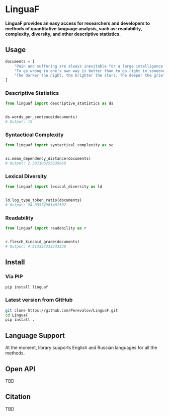 # LinguaF

**LinguaF provides an easy access for researchers and developers to methods of quantitative language analysis, such as: readability, complexity, diversity, and other descriptive statistics.**

## Usage

```python
documents = [
    "Pain and suffering are always inevitable for a large intelligence and a deep heart. The really great men must, I think, have great sadness on earth.",
    "To go wrong in one's own way is better than to go right in someone else's.",
    "The darker the night, the brighter the stars, The deeper the grief, the closer is God!"
]
```

### Descriptive Statistics

```python
from linguaf import descriptive_statistics as ds


ds.words_per_sentence(documents)
# Output: 15
```

### Syntactical Complexity

```python
from linguaf import syntactical_complexity as sc


sc.mean_dependency_distance(documents)
# Output: 2.307306255835668
```

### Lexical Diversity

```python
from linguaf import lexical_diversity as ld


ld.log_type_token_ratio(documents)
# Output: 94.03574963462502
```

### Readability

```python
from linguaf import readability as r


r.flesch_kincaid_grade(documents)
# Output: 4.813333333333336
```

## Install

### Via PIP

```bash
pip install linguaf
```

### Latest version from GitHub

```bash
git clone https://github.com/Perevalov/LinguaF.git
cd LinguaF
pip install .
```

## Language Support

At the moment, library supports English and Russian languages for all the methods.

## Open API

TBD

## Citation

TBD
